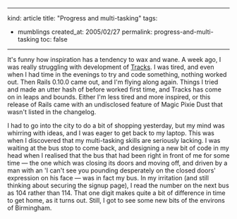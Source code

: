 -----
kind: article
title: "Progress and multi-tasking"
tags:
- mumblings
created_at: 2005/02/27
permalink: progress-and-multi-tasking
toc: false
-----

<p>It's funny how inspiration has a tendency to wax and wane. A week ago, I was really struggling with development of <a href="http://www.rousette.org.uk/projects/">Tracks</a>. I was tired, and even when I had time in the evenings to try and code something, nothing worked out. Then Rails 0.10.0 came out, and I'm flying along again. Things I tried and made an utter hash of before worked first time, and Tracks has come on in leaps and bounds. Either I'm less tired and more inspired, or this release of Rails came with an undisclosed feature of Magic Pixie Dust that wasn't listed in the changelog.</p>

<p>I had to go into the city to do a bit of shopping yesterday, but my mind was whirring with ideas, and I was eager to get back to my laptop. This was when I discovered that my multi-tasking skills are seriously lacking. I was waiting at the bus stop to come back, and designing a new bit of code in my head when I realised that the bus that had been right in front of me for some time &mdash; the one which was closing its doors and moving off, and driven by a man with an 'I can't see you pounding desperately on the closed doors' expression on his face &mdash; was in fact my bus. In my irritation (and still thinking about securing the signup page), I read the number on the next bus as 104 rather than 114. That one digit makes quite a bit of difference in time to get home, as it turns out. Still, I got to see some new bits of the environs of Birmingham.</p>




